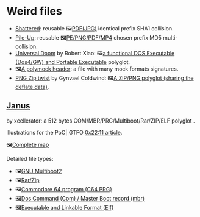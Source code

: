 # Weird files

- [Shattered](https://shattered.io/): reusable 🖼️[PDF(JPG)](shattered.pdf) identical prefix SHA1 collision.
- [Pile-Up](https://github.com/angea/pocorgtfo#0x19): reusable 🖼️[PE/PNG/PDF/MP4](pileup.pdf) chosen prefix MD5 multi-collision.
- [Universal Doom](https://github.com/nneonneo/universal-doom) by Robert Xiao: 🖼️<a href="unidoom.png">a functional DOS Executable (Dos4/GW) and Portable Executable</a> polyglot.
- 🖼️<a href="polymock.png">A polymock header</a>: a file with many mock formats signatures.
- [PNG Zip twist](https://github.com/gynvael/random-stuff/tree/master/png-zip-twist) by Gynvael Coldwind: 🖼️<a href="zippng.png">A ZIP/PNG polyglot (sharing the deflate data)</a>.

## [Janus](https://github.com/xcellerator/janus)

by xcellerator: a 512 bytes COM/MBR/PRG/Multiboot/Rar/ZIP/ELF polyglot <!--([`b2d03260....4ee3adef`](https://www.virustotal.com/gui/file/b2d03260b2e2303e1ea264bce3f82dd57f05c51bfeaebb02a5e485434ee3adef))-->.

Illustrations for the PoC||GTFO [0x22:11 article](https://github.com/angea/pocorgtfo#0x22).

🖼️[Complete map](janus-complete.pdf)

Detailed file types:
- 🖼️[GNU Multiboot2](janus-gmb.pdf)
- 🖼️[Rar/Zip](janus-archives.pdf)
- 🖼️[Commodore 64 program (C64 PRG)](janus-prg.pdf)
- 🖼️[Dos Command (Com) / Master Boot record (mbr)](janus-commbr.pdf)
- 🖼️[Executable and Linkable Format (Elf)](janus-elf.pdf)

<!-- pandoc -s -f gfm -t html README.md -o README.html -->
